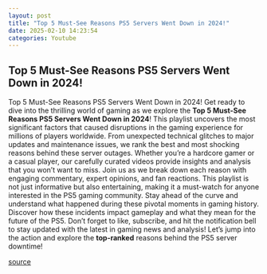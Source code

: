 ```yaml
---
layout: post
title: "Top 5 Must-See Reasons PS5 Servers Went Down in 2024!"
date: 2025-02-10 14:23:54
categories: Youtube
---
```


## Top 5 Must-See Reasons PS5 Servers Went Down in 2024!

Top 5 Must-See Reasons PS5 Servers Went Down in 2024!
Get ready to dive into the thrilling world of gaming as we explore the **Top 5 Must-See Reasons PS5 Servers Went Down in 2024**! This playlist uncovers the most significant factors that caused disruptions in the gaming experience for millions of players worldwide. 
From unexpected technical glitches to major updates and maintenance issues, we rank the best and most shocking reasons behind these server outages. Whether you’re a hardcore gamer or a casual player, our carefully curated videos provide insights and analysis that you won’t want to miss. 
Join us as we break down each reason with engaging commentary, expert opinions, and fan reactions. This playlist is not just informative but also entertaining, making it a must-watch for anyone interested in the PS5 gaming community. 
Stay ahead of the curve and understand what happened during these pivotal moments in gaming history. Discover how these incidents impact gameplay and what they mean for the future of the PS5. 
Don’t forget to like, subscribe, and hit the notification bell to stay updated with the latest in gaming news and analysis! Let’s jump into the action and explore the **top-ranked** reasons behind the PS5 server downtime!

[source](https://www.youtube.com/playlist?list=PLcvMTWktND1wAxpFBAeQVvDvDQimKmMuR)